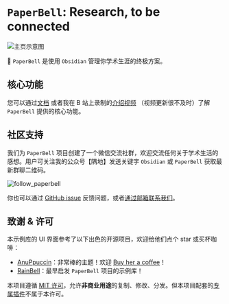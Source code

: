 # `PaperBell`: Research, to be connected

![主页示意图](https://songshgeo-picgo-1302043007.cos.ap-beijing.myqcloud.com/uPic/Pasted%20image%2020250204135426.png)

👋 `PaperBell` 是使用 `Obsidian` 管理你学术生涯的终极方案。

## 核心功能

您可以通过[文档](https://paperbell.songshgeo.com) 或者我在 B 站上录制的[介绍视频](https://space.bilibili.com/390967345/channel/collectiondetail?sid=3005906) （视频更新很不及时）了解 `PaperBell` 提供的核心功能。

## 社区支持

我们为 `PaperBell` 项目创建了一个微信交流社群，欢迎交流任何关于学术生活的感想。用户可关注我的公众号【隅地】发送关键字 `Obsidian` 或 `PaperBell` 获取最新群聊二维码。

![follow_paperbell](https://songshgeo-picgo-1302043007.cos.ap-beijing.myqcloud.com/uPic/follow_paperbell.jpeg)

你也可以通过 [GitHub issue](https://github.com/PaperBell-Org/Obsidian-PaperBell/issues) 反馈问题，或者[通过邮箱联系我们](mailto:PaperBell@songshgeo.com)。

## 致谢 & 许可

本示例库的 UI 界面参考了以下出色的开源项目，欢迎给他们点个 star 或买杯咖啡：

- [AnuPpuccin](https://github.com/AnubisNekhet/AnuPpuccin)：非常棒的主题！欢迎 [Buy her a coffee](https://www.buymeacoffee.com/anubisnekhet)！
- [RainBell](https://github.com/RainBell129/Obsidian-Homepage)：最早启发 `PaperBell` 项目的示例库！

本项目遵循 [MIT 许可](LICENSE)，允许**非商业用途**的复制、修改、分发。但本项目配套的[专属插件](https://github.com/SongshGeo/Obsidian-PaperBell-Plugin)不属于本许可。
